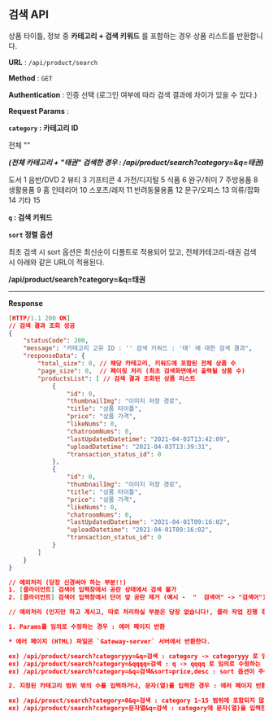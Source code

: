 ## 검색 API



상품 타이틀, 정보 중 **카테고리 + 검색 키워드** 를 포함하는 경우 상품 리스트를 반환합니다. 



**URL** : `/api/product/search`

**Method** : `GET`

**Authentication** : 인증 선택 (로그인 여부에 따라 검색 결과에 차이가 있을 수 있다.)

**Request Params** : 

**`category` : 카테고리 ID**

전체 "" 

***(전체 카테고리 + "태권" 검색한 경우 : /api/product/search?category=&q=태권)***

도서 1
음반/DVD 2
뷰티 3
기프티콘 4
가전/디지털 5
식품 6
완구/취미 7
주방용품 8
생활용품 9
홈 인테리어 10
스포츠/레저 11
반려동물용품 12
문구/오피스 13
의류/잡화 14
기타 15

**`q` : 검색 키워드** 

**`sort` 정렬 옵션** 

최초 검색 시 sort 옵션은 최신순이 디폴트로 적용되어 있고, 전체카테고리-태권 검색 시 아래와 같은 URL이 적용된다.

**/api/product/search?category=&q=태권**

___

**Response**

```json
[HTTP/1.1 200 OK]
// 검색 결과 조회 성공 
{
    "statusCode": 200,
    "message": "카테고리 고유 ID : '' 검색 키워드 : '태' 에 대한 검색 결과",
    "responseData": {
        "total_size": 0, // 해당 카테고리, 키워드에 포함된 전체 상품 수 
        "page_size": 0,  // 페이징 처리 (최초 검색화면에서 출력될 상품 수)
        "productsList": [ // 검색 결과 조회된 상품 리스트 
            {
                "id": 0,
                "thumbnailImg": "이미지 저장 경로",
                "title": "상품 타이틀",
                "price": "상품 가격",
                "likeNums": 0,
                "chatroomNums": 0,
                "lastUpdatedDatetime": "2021-04-03T13:42:09",
                "uploadDatetime": "2021-04-03T13:39:31",
                "transaction_status_id": 0
            },
            {
                "id": 0,
                "thumbnailImg": "이미지 저장 경로",
                "title": "상품 타이틀",
                "price": "상품 가격",
                "likeNums": 0,
                "chatroomNums": 0,
                "lastUpdatedDatetime": "2021-04-01T09:16:02",
                "uploadDatetime": "2021-04-01T09:16:02",
                "transaction_status_id": 0
            }
        ]
    }
}

// 예외처리 (당장 신경써야 하는 부분!!)
1. [클라이언트] 검색어 입력창에서 공란 상태에서 검색 불가 
2. [클라이언트] 검색어 입력창에서 단어 앞 공란 제거 (예시 -  "  검색어" -> "검색어") 

// 예외처리 (인지만 하고 계시고, 따로 처리하실 부분은 당장 없습니다!, 클라 작업 진행 후 제가 추후 작업 할 예정)

1. Params를 임의로 수정하는 경우 : 에러 페이지 반환 

* 에러 페이지 (HTML) 파일은 `Gateway-server` 서버에서 반환한다. 

ex) /api/product/search?categoryyy=&q=검색 : category -> categoryyy 로 임의로 수정하는 경우 
ex) /api/product/search?category=&qqqq=검색 : q -> qqqq 로 임의로 수정하는 경우 
ex) /api/product/search?category=&q=검색&sort=price,desc : sort 옵션이 주어진 조건이 아닌 경우 

2. 지정된 카테고리 범위 밖의 수를 입력하거나, 문자(열)를 입력한 경우 : 에러 페이지 반환 

ex) /api/prouct/search?category=0&q=검색 : category 1~15 범위에 포함되지 않은 경우 
ex) /api/product/search?category=문자열&q=검색 : category에 문자(열)을 입력한 경우 


```





